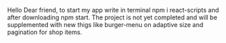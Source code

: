 Hello Dear friend, to start my app write in terminal npm i react-scripts and after downloading npm start.
The project is not yet completed and will be supplemented with new thigs like burger-menu on adaptive size and pagination for shop items.
